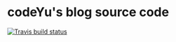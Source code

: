 # codeYu's blog source code

[![Travis build status](https://img.shields.io/travis/codeyu/blog.svg?label=travis-ci&branch=master&style=flat-square)](https://travis-ci.org/codeyu/blog)